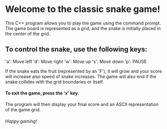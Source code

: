 # Welcome to the classic snake game! 
This C++ program allows you to play the game using the command prompt. The game board is represented as a grid, and the snake is initially placed in the center of the grid.

## To control the snake, use the following keys:

'a': Move left
'd': Move right
'w': Move up
's': Move down
'p': PAUSE

If the snake eats the fruit (represented by an 'F'), it will grow and your score will increase also speed of snake increases. 
The game will also end if the snake collides with the grid boundaries or itself.

#### To exit the game, press the 'x' key. 
The program will then display your final score and an ASCII representation of the game grid.

###### Happy gaming!
